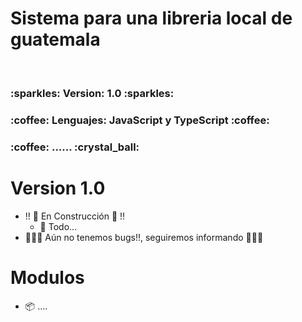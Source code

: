 <h1> Sistema para una libreria local de guatemala </h1>
<br>
<h3> :sparkles: Version: 1.0  :sparkles:</h3>
<h3> :coffee: Lenguajes: JavaScript y TypeScript :coffee:</h3>
<h3> :coffee: ...... :crystal_ball:</h3>

# Version 1.0 
- !! :construction: En Construcción :construction: !!
	- :construction_worker: Todo...
- :bug::bug::bug: Aún no tenemos bugs!!, seguiremos informando :bug::bug::bug:

# Modulos
- :package: ....
